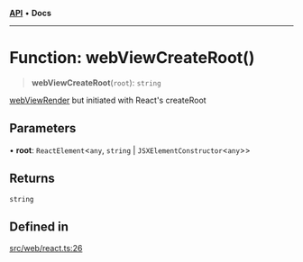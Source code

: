[**API**](../../../API.md) • **Docs**

***

# Function: webViewCreateRoot()

> **webViewCreateRoot**(`root`): `string`

[webViewRender](webViewRender.md) but initiated with React's createRoot

## Parameters

• **root**: `ReactElement`\<`any`, `string` \| `JSXElementConstructor`\<`any`\>\>

## Returns

`string`

## Defined in

[src/web/react.ts:26](https://github.com/inokawa/react-native-react-bridge/blob/b0a8ef6e567676174800409d4b0075e0b9a19a45/src/web/react.ts#L26)
